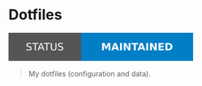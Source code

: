 # Dotfiles

[![Project Status: Maintained](./Pictures/Badges/Status/Maintained.svg)](./)

> My dotfiles (configuration and data).
